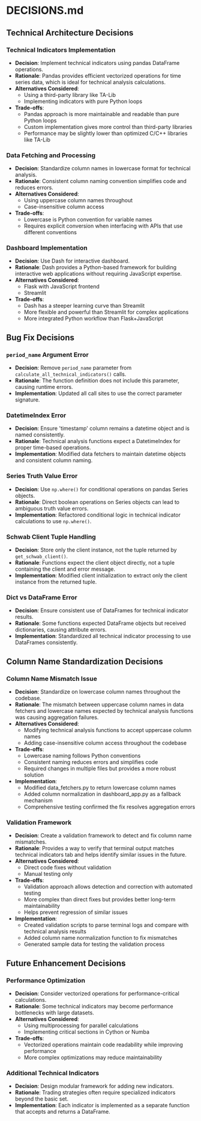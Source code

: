 # DECISIONS.md

## Technical Architecture Decisions

### Technical Indicators Implementation

- **Decision**: Implement technical indicators using pandas DataFrame operations.
- **Rationale**: Pandas provides efficient vectorized operations for time series data, which is ideal for technical analysis calculations.
- **Alternatives Considered**: 
  - Using a third-party library like TA-Lib
  - Implementing indicators with pure Python loops
- **Trade-offs**: 
  - Pandas approach is more maintainable and readable than pure Python loops
  - Custom implementation gives more control than third-party libraries
  - Performance may be slightly lower than optimized C/C++ libraries like TA-Lib

### Data Fetching and Processing

- **Decision**: Standardize column names in lowercase format for technical analysis.
- **Rationale**: Consistent column naming convention simplifies code and reduces errors.
- **Alternatives Considered**:
  - Using uppercase column names throughout
  - Case-insensitive column access
- **Trade-offs**:
  - Lowercase is Python convention for variable names
  - Requires explicit conversion when interfacing with APIs that use different conventions

### Dashboard Implementation

- **Decision**: Use Dash for interactive dashboard.
- **Rationale**: Dash provides a Python-based framework for building interactive web applications without requiring JavaScript expertise.
- **Alternatives Considered**:
  - Flask with JavaScript frontend
  - Streamlit
- **Trade-offs**:
  - Dash has a steeper learning curve than Streamlit
  - More flexible and powerful than Streamlit for complex applications
  - More integrated Python workflow than Flask+JavaScript

## Bug Fix Decisions

### `period_name` Argument Error

- **Decision**: Remove `period_name` parameter from `calculate_all_technical_indicators()` calls.
- **Rationale**: The function definition does not include this parameter, causing runtime errors.
- **Implementation**: Updated all call sites to use the correct parameter signature.

### DatetimeIndex Error

- **Decision**: Ensure 'timestamp' column remains a datetime object and is named consistently.
- **Rationale**: Technical analysis functions expect a DatetimeIndex for proper time-based operations.
- **Implementation**: Modified data fetchers to maintain datetime objects and consistent column naming.

### Series Truth Value Error

- **Decision**: Use `np.where()` for conditional operations on pandas Series objects.
- **Rationale**: Direct boolean operations on Series objects can lead to ambiguous truth value errors.
- **Implementation**: Refactored conditional logic in technical indicator calculations to use `np.where()`.

### Schwab Client Tuple Handling

- **Decision**: Store only the client instance, not the tuple returned by `get_schwab_client()`.
- **Rationale**: Functions expect the client object directly, not a tuple containing the client and error message.
- **Implementation**: Modified client initialization to extract only the client instance from the returned tuple.

### Dict vs DataFrame Error

- **Decision**: Ensure consistent use of DataFrames for technical indicator results.
- **Rationale**: Some functions expected DataFrame objects but received dictionaries, causing attribute errors.
- **Implementation**: Standardized all technical indicator processing to use DataFrames consistently.

## Column Name Standardization Decisions

### Column Name Mismatch Issue

- **Decision**: Standardize on lowercase column names throughout the codebase.
- **Rationale**: The mismatch between uppercase column names in data fetchers and lowercase names expected by technical analysis functions was causing aggregation failures.
- **Alternatives Considered**:
  - Modifying technical analysis functions to accept uppercase column names
  - Adding case-insensitive column access throughout the codebase
- **Trade-offs**:
  - Lowercase naming follows Python conventions
  - Consistent naming reduces errors and simplifies code
  - Required changes in multiple files but provides a more robust solution
- **Implementation**: 
  - Modified data_fetchers.py to return lowercase column names
  - Added column normalization in dashboard_app.py as a fallback mechanism
  - Comprehensive testing confirmed the fix resolves aggregation errors

### Validation Framework

- **Decision**: Create a validation framework to detect and fix column name mismatches.
- **Rationale**: Provides a way to verify that terminal output matches technical indicators tab and helps identify similar issues in the future.
- **Alternatives Considered**:
  - Direct code fixes without validation
  - Manual testing only
- **Trade-offs**:
  - Validation approach allows detection and correction with automated testing
  - More complex than direct fixes but provides better long-term maintainability
  - Helps prevent regression of similar issues
- **Implementation**: 
  - Created validation scripts to parse terminal logs and compare with technical analysis results
  - Added column name normalization function to fix mismatches
  - Generated sample data for testing the validation process

## Future Enhancement Decisions

### Performance Optimization

- **Decision**: Consider vectorized operations for performance-critical calculations.
- **Rationale**: Some technical indicators may become performance bottlenecks with large datasets.
- **Alternatives Considered**:
  - Using multiprocessing for parallel calculations
  - Implementing critical sections in Cython or Numba
- **Trade-offs**:
  - Vectorized operations maintain code readability while improving performance
  - More complex optimizations may reduce maintainability

### Additional Technical Indicators

- **Decision**: Design modular framework for adding new indicators.
- **Rationale**: Trading strategies often require specialized indicators beyond the basic set.
- **Implementation**: Each indicator is implemented as a separate function that accepts and returns a DataFrame.
